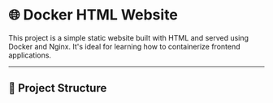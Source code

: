 
# 🌐 Docker HTML Website

This project is a simple static website built with HTML and served using Docker and Nginx. It's ideal for learning how to containerize frontend applications.

---

## 📁 Project Structure

